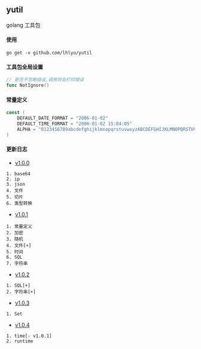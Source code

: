 ## yutil

golang 工具包

#### 使用

`go get -v github.com/lhlyu/yutil`

#### 工具包全局设置

```go
// 是否不忽略错误,调用将会打印错误
func NotIgnore()
```

#### 常量定义

```go
const (
	DEFAULT_DATE_FORMAT = "2006-01-02"
	DEFAULT_TIME_FORMAT = "2006-01-02 15:04:05"
	ALPHA = "0123456789abcdefghijklmnopqrstuvwxyzABCDEFGHIJKLMNOPQRSTUVWXYZ_"
)
```

#### 更新日志

- [v1.0.0](./changelogs/v1.0.0.md) 

```text
1. base64   
2. ip       
3. json     
4. 文件     
5. 切片      
6. 类型转换
```

- [v1.0.1](./changelogs/v1.0.1.md) 

```text
1. 常量定义
2. 加密
3. 随机
4. 文件[+]
5. 时间
6. SQL
7. 字符串
```

- [v1.0.2](./changelogs/v1.0.2.md) 

```text
1. SQL[+]
2. 字符串[+]
```

- [v1.0.3](./changelogs/v1.0.3.md) 

```text
1. Set
```

- [v1.0.4](./changelogs/v1.0.4.md) 

```text
1. time[- v1.0.1]
2. runtime
```